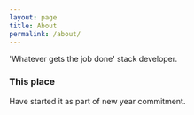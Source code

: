 ```yaml
---
layout: page
title: About
permalink: /about/
---
```


'Whatever gets the job done' stack developer.

### This place

Have started it as part of new year commitment.